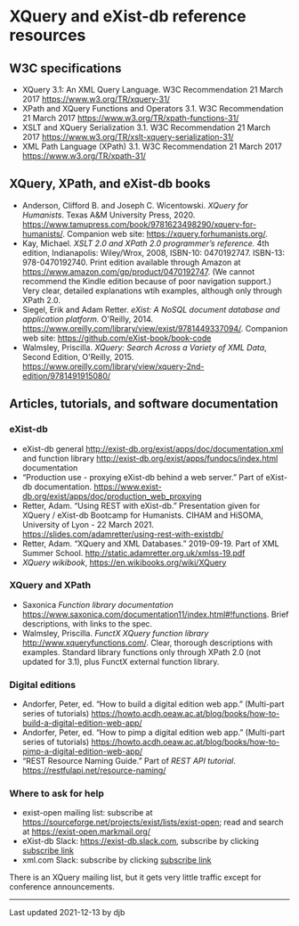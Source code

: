 # XQuery and eXist-db reference resources

## W3C specifications

* XQuery 3.1: An XML Query Language. W3C Recommendation 21 March 2017 <https://www.w3.org/TR/xquery-31/>
* XPath and XQuery Functions and Operators 3.1. W3C Recommendation 21 March 2017 <https://www.w3.org/TR/xpath-functions-31/>
* XSLT and XQuery Serialization 3.1. W3C Recommendation 21 March 2017 <https://www.w3.org/TR/xslt-xquery-serialization-31/>
* XML Path Language (XPath) 3.1. W3C Recommendation 21 March 2017 <https://www.w3.org/TR/xpath-31/>

## XQuery, XPath, and eXist-db books

* Anderson, Clifford B. and Joseph C. Wicentowski. *XQuery for Humanists*. Texas A&M University Press, 2020. <https://www.tamupress.com/book/9781623498290/xquery-for-humanists/>. Companion web site: <https://xquery.forhumanists.org/>.
* Kay, Michael. *XSLT 2.0 and XPath 2.0 programmer’s reference.* 4th edition, Indianapolis: Wiley/Wrox, 2008, ISBN-10: 0470192747. ISBN-13: 978-0470192740. Print edition available through Amazon at <https://www.amazon.com/gp/product/0470192747>. (We cannot recommend the Kindle edition because of poor navigation support.) Very clear, detailed explanations wtih examples, although only through XPath 2.0.
* Siegel, Erik and Adam Retter. *eXist: A NoSQL document database and application platform.* O'Reilly, 2014. <https://www.oreilly.com/library/view/exist/9781449337094/>. Companion web site: <https://github.com/eXist-book/book-code>
* Walmsley, Priscilla. *XQuery: Search Across a Variety of XML Data*, Second Edition, O'Reilly, 2015. <https://www.oreilly.com/library/view/xquery-2nd-edition/9781491915080/>

## Articles, tutorials, and software documentation

### eXist-db

* eXist-db general <http://exist-db.org/exist/apps/doc/documentation.xml> and function library <http://exist-db.org/exist/apps/fundocs/index.html> documentation 
* “Production use - proxying eXist-db behind a web server.” Part of eXist-db documentation. <https://www.exist-db.org/exist/apps/doc/production_web_proxying>
* Retter, Adam. “Using REST with eXist-db.” Presentation given for XQuery / eXist-db Bootcamp for Humanists. CIHAM and HiSOMA, University of Lyon - 22 March 2021. <https://slides.com/adamretter/using-rest-with-existdb/>
* Retter, Adam. “XQuery and XML Databases.” 2019-09-19. Part of XML Summer School. <http://static.adamretter.org.uk/xmlss-19.pdf>
* *XQuery wikibook*, <https://en.wikibooks.org/wiki/XQuery>

### XQuery and XPath

* Saxonica *Function library documentation* <https://www.saxonica.com/documentation11/index.html#!functions>. Brief descriptions, with links to the spec.
* Walmsley, Priscilla. *FunctX XQuery function library* <http://www.xqueryfunctions.com/>. Clear, thorough descriptions with examples. Standard library functions only through XPath 2.0 (not updated for 3.1), plus FunctX external function library.

### Digital editions

* Andorfer, Peter, ed. “How to build a digital edition web app.” (Multi-part series of tutorials) <https://howto.acdh.oeaw.ac.at/blog/books/how-to-build-a-digital-edition-web-app/>
* Andorfer, Peter, ed. “How to pimp a digital edition web app.” (Multi-part series of tutorials) <https://howto.acdh.oeaw.ac.at/blog/books/how-to-pimp-a-digital-edition-web-app/>
* “REST Resource Naming Guide.” Part of *REST API tutorial*. <https://restfulapi.net/resource-naming/>

### Where to ask for help

* exist-open mailing list: subscribe at <https://sourceforge.net/projects/exist/lists/exist-open>; read and search at <https://exist-open.markmail.org/>
* eXist-db Slack: <https://exist-db.slack.com>, subscribe by clicking [subscribe link](https://join.slack.com/t/exist-db/shared_invite/enQtNjQ4MzUyNTE4MDY3LWNkYjZjMmZkNWQ5MDBjODQ3OTljNjMyODkwNmY1MzQwNjUwZjMzZTY1MGJkMjY5NDFhOWZjMDZiMDdhMzY4NGY)
* xml.com Slack: subscribe by clicking [subscribe link](https://join.slack.com/t/xmlcom/shared_invite/zt-ebhux9sm-bkyxD0alWjgtvcE8zzcHZQ)

There is an XQuery mailing list, but it gets very little traffic except for conference announcements.
____

Last updated 2021-12-13 by djb